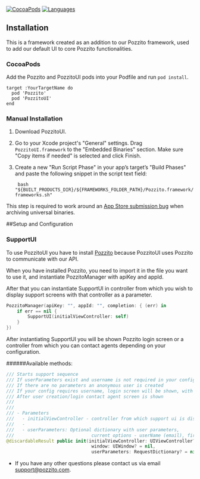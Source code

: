 
[![CocoaPods](https://img.shields.io/badge/platforms-iOS-green.svg?maxAge=2592000)](https://github.com/pozzito-dev/pozzito-ios)
[![Languages](https://img.shields.io/badge/languages-ObjC%20%20Swift-green.svg?maxAge=2592000)](https://github.com/pozzito-dev/pozzito-ios)

## Installation

This is a framework created as an addition to our Pozzito framework, used to add our default UI to core Pozzito functionalities.

### CocoaPods
Add the Pozzito and PozzitoUI pods into your Podfile and run `pod install`.

    target :YourTargetName do 
      pod 'Pozzito'
      pod 'PozzitoUI'
    end

### Manual Installation

1. Download PozzitoUI.
2. Go to your Xcode project's "General" settings. Drag `PozzitoUI.framework` to the "Embedded Binaries" section. Make sure "Copy items if needed" is selected and click Finish.
3. Create a new "Run Script Phase" in your app’s target’s "Build Phases" and paste the following snippet in the script text field:

        bash "${BUILT_PRODUCTS_DIR}/${FRAMEWORKS_FOLDER_PATH}/Pozzito.framework/strip-frameworks.sh"
This step is required to work around an [App Store submission bug](http://www.openradar.me/radar?id=6409498411401216) when archiving universal binaries.

##Setup and Configuration

### SupportUI

To use PozzitoUI you have to install [Pozzito](https://github.com/pozzito-dev/pozzitoapi-ios) because PozzitoUI uses Pozzito to communicate with our API.

When you have installed Pozzito, you need to import it in the file you want to use it, and instantiate PozzitoManager with apiKey and appId.

After that you can instantiate SupportUI in controller from which you wish to display support screens with that controller as a parameter. 

```swift
PozzitoManager(apiKey: "", appId: "", completion: { (err) in
    if err == nil {
        SupportUI(initialViewController: self)
    }
})
```

After instantiating SupportUI you will be shown Pozzito login screen or a controller from which you can contact agents depending on your configuration.

######Available methods:

```swift
/// Starts support sequence
/// If userParameters exist and username is not required in your config user is created with those parameters
/// If there are no parameters an anonymous user is created
/// If your config requires username, login screen will be shown, with option to enter data or use userParameters to login
/// After user creation/login contact agent screen is shown
/// 
///
/// - Parameters
///   - initialViewController - controller from which support ui is displayed(pushed)
///   - 
///   - userParameters: Optional dictionary with user parameters,
///                             current options - userName (email), firstName, lastName
@discardableResult public init(initialViewController: UIViewController? = nil,
                                window: UIWindow? = nil,
                                userParameters: RequestDictionary? = nil)
```


* If you have any other questions please contact us via email support@pozzito.com.



